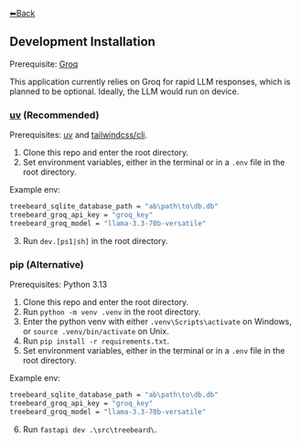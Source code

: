 [⬅Back](/README.md)
## Development Installation
Prerequisite: [Groq](https://console.groq.com/keys)

This application currently relies on Groq for rapid LLM responses, which is planned to be optional. Ideally, the LLM would run on device.

### [uv](https://github.com/astral-sh/uv) (Recommended)
Prerequisites: [uv](https://github.com/astral-sh/uv) and [tailwindcss/cli](https://tailwindcss.com/docs/installation/tailwind-cli).
1. Clone this repo and enter the root directory.
2. Set environment variables, either in the terminal or in a `.env` file in the root directory. 

Example env:
```sh
treebeard_sqlite_database_path = "ab\path\to\db.db"
treebeard_groq_api_key = "groq_key"
treebeard_groq_model = "llama-3.3-70b-versatile"
```
3. Run `dev.[ps1|sh]` in the root directory.

### pip (Alternative)
Prerequisites: Python 3.13
1. Clone this repo and enter the root directory.
2. Run `python -m venv .venv` in the root directory.
3. Enter the python venv with either `.venv\Scripts\activate` on Windows, or `source .venv/bin/activate` on Unix.
4. Run `pip install -r requirements.txt`.
5. Set environment variables, either in the terminal or in a `.env` file in the root directory. 

Example env:
```sh
treebeard_sqlite_database_path = "ab\path\to\db.db"
treebeard_groq_api_key = "groq_key"
treebeard_groq_model = "llama-3.3-70b-versatile"
```
6. Run `fastapi dev .\src\treebeard\`.

